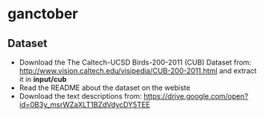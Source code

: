 # ganctober



## Dataset
- Download the The Caltech-UCSD Birds-200-2011 (CUB) Dataset from: http://www.vision.caltech.edu/visipedia/CUB-200-2011.html and extract it in <b>input/cub</b> <br>
- Read the README about the dataset on the webiste
- Download the text descriptions from: https://drive.google.com/open?id=0B3y_msrWZaXLT1BZdVdycDY5TEE 